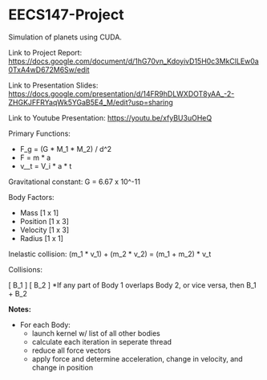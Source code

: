 # EECS147-Project
Simulation of planets using CUDA. 

Link to Project Report: https://docs.google.com/document/d/1hG70vn_KdoyivD15H0c3MkClLEw0a0TxA4wD672M6Sw/edit

Link to Presentation Slides: https://docs.google.com/presentation/d/14FR9hDLWXDOT8yAA_-2-ZHGKJFFRYaqWk5YGaB5E4_M/edit?usp=sharing

Link to Youtube Presentation: https://youtu.be/xfyBU3uOHeQ

Primary Functions:
- F_g = (G * M_1 * M_2) / d^2
- F = m * a
- v__t = V_i * a * t

Gravitational constant:
G = 6.67 x 10^-11

Body Factors:
 - Mass [1 x 1]
 - Position [1 x 3]
 - Velocity [1 x 3]
 - Radius [1 x 1]

Inelastic collision:
(m_1 * v_1) + (m_2 * v_2) = (m_1 + m_2) * v_t

Collisions:

[ B_1 ]       [ B_2 ]
*If any part of Body 1 overlaps Body 2, or vice versa, then B_1 + B_2

__Notes:__ 
 - For each Body:
    - launch kernel w/ list of all other bodies
    - calculate each iteration in seperate thread
    - reduce all force vectors
    - apply force and determine acceleration, change in velocity, and change in position
